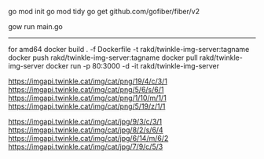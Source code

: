 go mod init
go mod tidy
go get github.com/gofiber/fiber/v2


gow run main.go


-----
for amd64
docker build . -f Dockerfile -t rakd/twinkle-img-server:tagname    
docker push rakd/twinkle-img-server:tagname
docker pull rakd/twinkle-img-server
docker run -p 80:3000 -d -it rakd/twinkle-img-server 



https://imgapi.twinkle.cat/img/cat/png/19/4/c/3/1
https://imgapi.twinkle.cat/img/cat/png/5/6/s/6/1
https://imgapi.twinkle.cat/img/cat/png/1/10/m/1/1
https://imgapi.twinkle.cat/img/cat/png/5/19/z/1/1

https://imgapi.twinkle.cat/img/cat/jpg/9/3/c/3/1
https://imgapi.twinkle.cat/img/cat/jpg/8/2/s/6/4
https://imgapi.twinkle.cat/img/cat/jpg/6/14/m/6/2
https://imgapi.twinkle.cat/img/cat/jpg/7/9/c/5/3